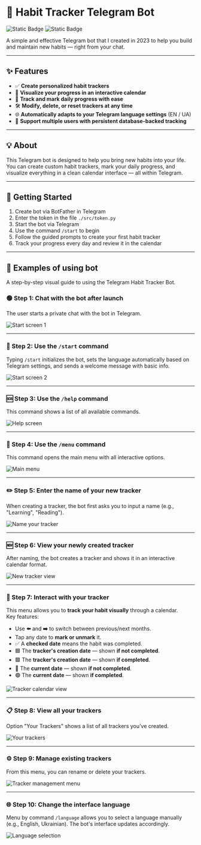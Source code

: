 # 📱 Habit Tracker Telegram Bot


![Static Badge](https://img.shields.io/badge/python-3.10-orange)
![Static Badge](https://img.shields.io/badge/aiogram-2.25.2-blue)

A simple and effective Telegram bot that I created in 2023 to help you build and maintain new habits — right from your chat.

---

## ✨ Features

- ✅ **Create personalized habit trackers**
- 📅 **Visualize your progress in an interactive calendar**
- 🔁 **Track and mark daily progress with ease**
- 🛠 **Modify, delete, or reset trackers at any time**
- 🌐 **Automatically adapts to your Telegram language settings** (EN / UA)
- 🧩 **Support multiple users with persistent database-backed tracking**

---

## 💡 About

This Telegram bot is designed to help you bring new habits into your life.  
You can create custom habit trackers, mark your daily progress, and visualize everything in a clean calendar interface — all within Telegram.


---

## 🚀 Getting Started

1. Create bot via BotFather in Telegram
2. Enter the token in the file `./src/token.py`
3. Start the bot via Telegram
4. Use the command `/start` to begin
5. Follow the guided prompts to create your first habit tracker
6. Track your progress every day and review it in the calendar

---

## 📌 Examples of using bot

A step-by-step visual guide to using the Telegram Habit Tracker Bot.

### 🟢 Step 1: Chat with the bot after launch

The user starts a private chat with the bot in Telegram.

![Start screen 1](src/documentation/images/sc_start1.png)

---

### 🚀 Step 2: Use the `/start` command

Typing `/start` initializes the bot, sets the language automatically based on Telegram settings, and sends a welcome message with basic info.

![Start screen 2](src/documentation/images/sc_start2.png)

---

### 🆘 Step 3: Use the `/help` command

This command shows a list of all available commands.

![Help screen](src/documentation/images/sc_help.png)

---

### 📖 Step 4: Use the `/menu` command

This command opens the main menu with all interactive options.

![Main menu](src/documentation/images/sc_menu.png)

---

### ✏️ Step 5: Enter the name of your new tracker

When creating a tracker, the bot first asks you to input a name (e.g., "Learning", "Reading").

![Name your tracker](src/documentation/images/sc_name.png)

---

### 🆕 Step 6: View your newly created tracker

After naming, the bot creates a tracker and shows it in an interactive calendar format.

![New tracker view](src/documentation/images/sc_tracker_new.png)

---

### 📅 Step 7: Interact with your tracker

This menu allows you to **track your habit visually** through a calendar.  
Key features:

- Use **⬅️** and **➡️** to switch between previous/next months.
- Tap any date to **mark or unmark** it.
- ✅ A **checked date** means the habit was completed.
- 🟦 The **tracker's creation date** — shown **if not completed**.
- 🟩 The **tracker's creation date** — shown **if completed**.
- 🔴 The **current date** — shown **if not completed**.
- 🟢 The **current date** — shown **if completed**.

![Tracker calendar view](src/documentation/images/sc_tracker_view.png)

---

### 📋 Step 8: View all your trackers

Option "Your Trackers" shows a list of all trackers you’ve created.

![Your trackers](src/documentation/images/sc_tracker_yours.png)

---

### ⚙️ Step 9: Manage existing trackers

From this menu, you can rename or delete your trackers.

![Tracker management menu](src/documentation/images/sc_tracker_menu.png)

---

### 🌐 Step 10: Change the interface language

Menu by command `/language` allows you to select a language manually (e.g., English, Ukrainian). The bot's interface updates accordingly.

![Language selection](src/documentation/images/sc_language.png)
